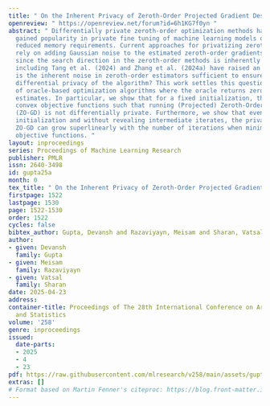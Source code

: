 ```yaml
---
title: " On the Inherent Privacy of Zeroth-Order Projected Gradient Descent "
openreview: " https://openreview.net/forum?id=6h1KG7f0yn "
abstract: " Differentially private zeroth-order optimization methods have recently
  gained popularity in private fine tuning of machine learning models due to their
  reduced memory requirements. Current approaches for privatizing zeroth-order methods
  rely on adding Gaussian noise to the estimated zeroth-order gradients. However,
  since the search direction in the zeroth-order methods is inherently random, researchers
  including Tang et al. (2024) and Zhang et al. (2024a) have raised an important question:
  is the inherent noise in zeroth-order estimators sufficient to ensure the overall
  differential privacy of the algorithm? This work settles this question for a class
  of oracle-based optimization algorithms where the oracle returns zeroth-order gradient
  estimates. In particular, we show that for a fixed initialization, there exist strongly
  convex objective functions such that running (Projected) Zeroth-Order Gradient Descent
  (ZO-GD) is not differentially private. Furthermore, we show that even with random
  initialization and without revealing intermediate iterates, the privacy loss in
  ZO-GD can grow superlinearly with the number of iterations when minimizing convex
  objective functions. "
layout: inproceedings
series: Proceedings of Machine Learning Research
publisher: PMLR
issn: 2640-3498
id: gupta25a
month: 0
tex_title: " On the Inherent Privacy of Zeroth-Order Projected Gradient Descent "
firstpage: 1522
lastpage: 1530
page: 1522-1530
order: 1522
cycles: false
bibtex_author: Gupta, Devansh and Razaviyayn, Meisam and Sharan, Vatsal
author:
- given: Devansh
  family: Gupta
- given: Meisam
  family: Razaviyayn
- given: Vatsal
  family: Sharan
date: 2025-04-23
address:
container-title: Proceedings of The 28th International Conference on Artificial Intelligence
  and Statistics
volume: '258'
genre: inproceedings
issued:
  date-parts:
  - 2025
  - 4
  - 23
pdf: https://raw.githubusercontent.com/mlresearch/v258/main/assets/gupta25a/gupta25a.pdf
extras: []
# Format based on Martin Fenner's citeproc: https://blog.front-matter.io/posts/citeproc-yaml-for-bibliographies/
---
```

